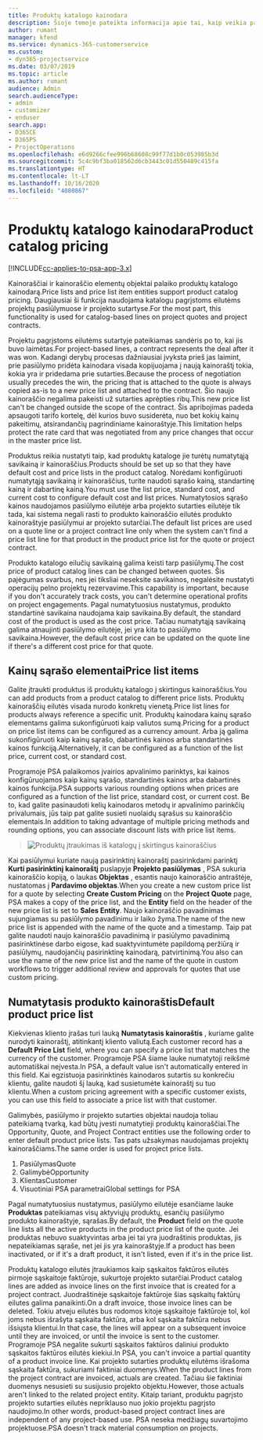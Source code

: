 ```yaml
---
title: Produktų katalogo kainodara
description: Šioje temoje pateikta informacija apie tai, kaip veikia produktų katalogo kainodara programoje Dynamics 365 Project Service Automation (PSA).
author: rumant
manager: kfend
ms.service: dynamics-365-customerservice
ms.custom:
- dyn365-projectservice
ms.date: 03/07/2019
ms.topic: article
ms.author: rumant
audience: Admin
search.audienceType:
- admin
- customizer
- enduser
search.app:
- D365CE
- D365PS
- ProjectOperations
ms.openlocfilehash: e6d9266cfee996b68608c99f77d1b0c053985b3d
ms.sourcegitcommit: 5c4c9bf3ba018562d6cb3443c01d550489c415fa
ms.translationtype: HT
ms.contentlocale: lt-LT
ms.lasthandoff: 10/16/2020
ms.locfileid: "4080867"
---
```

# <a name="product-catalog-pricing"></a><span data-ttu-id="e7ce2-103">Produktų katalogo kainodara</span><span class="sxs-lookup"><span data-stu-id="e7ce2-103">Product catalog pricing</span></span> 

[!INCLUDE[cc-applies-to-psa-app-3.x](../includes/cc-applies-to-psa-app-3x.md)]


<span data-ttu-id="e7ce2-104">Kainoraščiai ir kainoraščio elementų objektai palaiko produktų katalogo kainodarą.</span><span class="sxs-lookup"><span data-stu-id="e7ce2-104">Price lists and price list item entities support product catalog pricing.</span></span> <span data-ttu-id="e7ce2-105">Daugiausiai ši funkcija naudojama katalogu pagrįstoms eilutėms projektų pasiūlymuose ir projekto sutartyse.</span><span class="sxs-lookup"><span data-stu-id="e7ce2-105">For the most part, this functionality is used for catalog-based lines on project quotes and project contracts.</span></span>

<span data-ttu-id="e7ce2-106">Projektu pagrįstoms eilutėms sutartyje pateikiamas sandėris po to, kai jis buvo laimėtas.</span><span class="sxs-lookup"><span data-stu-id="e7ce2-106">For project-based lines, a contract represents the deal after it was won.</span></span> <span data-ttu-id="e7ce2-107">Kadangi derybų procesas dažniausiai įvyksta prieš jas laimint, prie pasiūlymo pridėta kainodara visada kopijuojama į naują kainoraštį tokia, kokia yra ir pridedama prie sutarties.</span><span class="sxs-lookup"><span data-stu-id="e7ce2-107">Because the process of negotiation usually precedes the win, the pricing that is attached to the quote is always copied as-is to a new price list and attached to the contract.</span></span> <span data-ttu-id="e7ce2-108">Šio naujo kainoraščio negalima pakeisti už sutarties aprėpties ribų.</span><span class="sxs-lookup"><span data-stu-id="e7ce2-108">This new price list can't be changed outside the scope of the contract.</span></span> <span data-ttu-id="e7ce2-109">Šis apribojimas padeda apsaugoti tarifo kortelę, dėl kurios buvo susiderėta, nuo bet kokių kainų pakeitimų, atsirandančių pagrindiniame kainoraštyje.</span><span class="sxs-lookup"><span data-stu-id="e7ce2-109">This limitation helps protect the rate card that was negotiated from any price changes that occur in the master price list.</span></span>

<span data-ttu-id="e7ce2-110">Produktus reikia nustatyti taip, kad produktų kataloge jie turėtų numatytąją savikainą ir kainoraščius.</span><span class="sxs-lookup"><span data-stu-id="e7ce2-110">Products should be set up so that they have default cost and price lists in the product catalog.</span></span> <span data-ttu-id="e7ce2-111">Norėdami konfigūruoti numatytąją savikainą ir kainoraščius, turite naudoti sąrašo kainą, standartinę kainą ir dabartinę kainą.</span><span class="sxs-lookup"><span data-stu-id="e7ce2-111">You must use the list price, standard cost, and current cost to configure default cost and list prices.</span></span> <span data-ttu-id="e7ce2-112">Numatytosios sąrašo kainos naudojamos pasiūlymo eilutėje arba projekto sutarties eilutėje tik tada, kai sistema negali rasti to produkto kainoraščio eilutės produkto kainoraštyje pasiūlymui ar projekto sutarčiai.</span><span class="sxs-lookup"><span data-stu-id="e7ce2-112">The default list prices are used on a quote line or a project contract line only when the system can't find a price list line for that product in the product price list for the quote or project contract.</span></span>

<span data-ttu-id="e7ce2-113">Produkto katalogo eilučių savikainą galima keisti tarp pasiūlymų.</span><span class="sxs-lookup"><span data-stu-id="e7ce2-113">The cost price of product catalog lines can be changed between quotes.</span></span> <span data-ttu-id="e7ce2-114">Šis pajėgumas svarbus, nes jei tiksliai neseksite savikainos, negalėsite nustatyti operacijų pelno projektų rezervavime.</span><span class="sxs-lookup"><span data-stu-id="e7ce2-114">This capability is important, because if you don't accurately track costs, you can't determine operational profits on project engagements.</span></span> <span data-ttu-id="e7ce2-115">Pagal numatytuosius nustatymus, produkto standartinė savikaina naudojama kaip savikaina.</span><span class="sxs-lookup"><span data-stu-id="e7ce2-115">By default, the standard cost of the product is used as the cost price.</span></span> <span data-ttu-id="e7ce2-116">Tačiau numatytąją savikainą galima atnaujinti pasiūlymo eilutėje, jei yra kita to pasiūlymo savikaina.</span><span class="sxs-lookup"><span data-stu-id="e7ce2-116">However, the default cost price can be updated on the quote line if there's a different cost price for that quote.</span></span>

## <a name="price-list-items"></a><span data-ttu-id="e7ce2-117">Kainų sąrašo elementai</span><span class="sxs-lookup"><span data-stu-id="e7ce2-117">Price list items</span></span>

<span data-ttu-id="e7ce2-118">Galite įtraukti produktus iš produktų katalogo į skirtingus kainoraščius.</span><span class="sxs-lookup"><span data-stu-id="e7ce2-118">You can add products from a product catalog to different price lists.</span></span> <span data-ttu-id="e7ce2-119">Produktų kainoraščių eilutės visada nurodo konkretų vienetą.</span><span class="sxs-lookup"><span data-stu-id="e7ce2-119">Price list lines for products always reference a specific unit.</span></span> <span data-ttu-id="e7ce2-120">Produktų kainodara kainų sąrašo elementams galima sukonfigūruoti kaip valiutos sumą.</span><span class="sxs-lookup"><span data-stu-id="e7ce2-120">Pricing for a product on price list items can be configured as a currency amount.</span></span> <span data-ttu-id="e7ce2-121">Arba ją galima sukonfigūruoti kaip kainų sąrašo, dabartinės kainos arba standartinės kainos funkciją.</span><span class="sxs-lookup"><span data-stu-id="e7ce2-121">Alternatively, it can be configured as a function of the list price, current cost, or standard cost.</span></span>

<span data-ttu-id="e7ce2-122">Programoje PSA palaikomos įvairios apvalinimo parinktys, kai kainos konfigūruojamos kaip kainų sąrašo, standartinės kainos arba dabartinės kainos funkcija.</span><span class="sxs-lookup"><span data-stu-id="e7ce2-122">PSA supports various rounding options when prices are configured as a function of the list price, standard cost, or current cost.</span></span> <span data-ttu-id="e7ce2-123">Be to, kad galite pasinaudoti kelių kainodaros metodų ir apvalinimo parinkčių privalumais, jūs taip pat galite susieti nuolaidų sąrašus su kainoraščio elementais.</span><span class="sxs-lookup"><span data-stu-id="e7ce2-123">In addition to taking advantage of multiple pricing methods and rounding options, you can associate discount lists with price list items.</span></span> 

> ![Produktų įtraukimas iš katalogų į skirtingus kainoraščius](media/basic-guide-16.png)

<span data-ttu-id="e7ce2-125">Kai pasiūlymui kuriate naują pasirinktinį kainoraštį pasirinkdami parinktį **Kurti pasirinktinį kainoraštį** puslapyje **Projekto pasiūlymas** , PSA sukuria kainoraščio kopiją, o laukas **Objektas** , esantis naujo kainoraščio antraštėje, nustatomas į **Pardavimo objektas**.</span><span class="sxs-lookup"><span data-stu-id="e7ce2-125">When you create a new custom price list for a quote by selecting **Create Custom Pricing** on the **Project Quote** page, PSA makes a copy of the price list, and the **Entity** field on the header of the new price list is set to **Sales Entity**.</span></span> <span data-ttu-id="e7ce2-126">Naujo kainoraščio pavadinimas sujungiamas su pasiūlymo pavadinimu ir laiko žyma.</span><span class="sxs-lookup"><span data-stu-id="e7ce2-126">The name of the new price list is appended with the name of the quote and a timestamp.</span></span> <span data-ttu-id="e7ce2-127">Taip pat galite naudoti naujo kainoraščio pavadinimą ir pasiūlymo pavadinimą pasirinktinėse darbo eigose, kad suaktyvintumėte papildomą peržiūrą ir pasiūlymų, naudojančių pasirinktinę kainodarą, patvirtinimą.</span><span class="sxs-lookup"><span data-stu-id="e7ce2-127">You also can use the name of the new price list and the name of the quote in custom workflows to trigger additional review and approvals for quotes that use custom pricing.</span></span>

 
## <a name="default-product-price-list"></a><span data-ttu-id="e7ce2-128">Numatytasis produkto kainoraštis</span><span class="sxs-lookup"><span data-stu-id="e7ce2-128">Default product price list</span></span>
<span data-ttu-id="e7ce2-129">Kiekvienas kliento įrašas turi lauką **Numatytasis kainoraštis** , kuriame galite nurodyti kainoraštį, atitinkantį kliento valiutą.</span><span class="sxs-lookup"><span data-stu-id="e7ce2-129">Each customer record has a **Default Price List** field, where you can specify a price list that matches the currency of the customer.</span></span> <span data-ttu-id="e7ce2-130">Programoje PSA šiame lauke numatytoji reikšmė automatiškai neįvesta.</span><span class="sxs-lookup"><span data-stu-id="e7ce2-130">In PSA, a default value isn't automatically entered in this field.</span></span> <span data-ttu-id="e7ce2-131">Kai egzistuoja pasirinktinės kainodaros sutartis su konkrečiu klientu, galite naudoti šį lauką, kad susietumėte kainoraštį su tuo klientu.</span><span class="sxs-lookup"><span data-stu-id="e7ce2-131">When a custom pricing agreement with a specific customer exists, you can use this field to associate a price list with that customer.</span></span>

<span data-ttu-id="e7ce2-132">Galimybės, pasiūlymo ir projekto sutarties objektai naudoja toliau pateikiamą tvarką, kad būtų įvesti numatytieji produktų kainoraščiai.</span><span class="sxs-lookup"><span data-stu-id="e7ce2-132">The Opportunity, Quote, and Project Contract entities use the following order to enter default product price lists.</span></span> <span data-ttu-id="e7ce2-133">Tas pats užsakymas naudojamas projektų kainoraščiams.</span><span class="sxs-lookup"><span data-stu-id="e7ce2-133">The same order is used for project price lists.</span></span>

1.  <span data-ttu-id="e7ce2-134">Pasiūlymas</span><span class="sxs-lookup"><span data-stu-id="e7ce2-134">Quote</span></span>
2.  <span data-ttu-id="e7ce2-135">Galimybė</span><span class="sxs-lookup"><span data-stu-id="e7ce2-135">Opportunity</span></span>
3.  <span data-ttu-id="e7ce2-136">Klientas</span><span class="sxs-lookup"><span data-stu-id="e7ce2-136">Customer</span></span>
4.  <span data-ttu-id="e7ce2-137">Visuotiniai PSA parametrai</span><span class="sxs-lookup"><span data-stu-id="e7ce2-137">Global settings for PSA</span></span>

<span data-ttu-id="e7ce2-138">Pagal numatytuosius nustatymus, pasiūlymo eilutėje esančiame lauke **Produktas** pateikiamas visų aktyviųjų produktų, esančių pasiūlymo produkto kainoraštyje, sąrašas.</span><span class="sxs-lookup"><span data-stu-id="e7ce2-138">By default, the **Product** field on the quote line lists all the active products in the product price list of the quote.</span></span> <span data-ttu-id="e7ce2-139">Jei produktas nebuvo suaktyvintas arba jei tai yra juodraštinis produktas, jis nepateikiamas sąraše, net jei jis yra kainoraštyje.</span><span class="sxs-lookup"><span data-stu-id="e7ce2-139">If a product has been inactivated, or if it's a draft product, it isn't listed, even if it's in the price list.</span></span> 

<span data-ttu-id="e7ce2-140">Produktų katalogo eilutės įtraukiamos kaip sąskaitos faktūros eilutės pirmoje sąskaitoje faktūroje, sukurtoje projekto sutarčiai.</span><span class="sxs-lookup"><span data-stu-id="e7ce2-140">Product catalog lines are added as invoice lines on the first invoice that is created for a project contract.</span></span> <span data-ttu-id="e7ce2-141">Juodraštinėje sąskaitoje faktūroje šias sąskaitų faktūrų eilutes galima panaikinti.</span><span class="sxs-lookup"><span data-stu-id="e7ce2-141">On a draft invoice, those invoice lines can be deleted.</span></span> <span data-ttu-id="e7ce2-142">Tokiu atveju eilutės bus rodomos kitoje sąskaitoje faktūroje tol, kol joms nebus išrašyta sąskaita faktūra, arba kol sąskaita faktūra nebus išsiųsta klientui.</span><span class="sxs-lookup"><span data-stu-id="e7ce2-142">In that case, the lines will appear on a subsequent invoice until they are invoiced, or until the invoice is sent to the customer.</span></span> <span data-ttu-id="e7ce2-143">Programoje PSA negalite sukurti sąskaitos faktūros daliniui produkto sąskaitos faktūros eilutės kiekiui.</span><span class="sxs-lookup"><span data-stu-id="e7ce2-143">In PSA, you can't invoice a partial quantity of a product invoice line.</span></span> <span data-ttu-id="e7ce2-144">Kai projekto sutarties produktų eilutėms išrašoma sąskaita faktūra, sukuriami faktiniai duomenys.</span><span class="sxs-lookup"><span data-stu-id="e7ce2-144">When the product lines from the project contract are invoiced, actuals are created.</span></span> <span data-ttu-id="e7ce2-145">Tačiau šie faktiniai duomenys nesusieti su susijusio projekto objektu.</span><span class="sxs-lookup"><span data-stu-id="e7ce2-145">However, those actuals aren't linked to the related project entity.</span></span> <span data-ttu-id="e7ce2-146">Kitaip tariant, produktu pagrįsto projekto sutarties eilutės nepriklauso nuo jokio projektu pagrįsto naudojimo.</span><span class="sxs-lookup"><span data-stu-id="e7ce2-146">In other words, product-based project contract lines are independent of any project-based use.</span></span> <span data-ttu-id="e7ce2-147">PSA neseka medžiagų suvartojimo projektuose.</span><span class="sxs-lookup"><span data-stu-id="e7ce2-147">PSA doesn't track material consumption on projects.</span></span>
